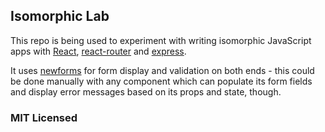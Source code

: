 ## Isomorphic Lab

This repo is being used to experiment with writing isomorphic JavaScript apps
with [React](http://facebook.github.io/react/),
[react-router](https://github.com/rackt/react-router) and
[express](https://github.com/strongloop/express).

It uses [newforms](https://github.com/insin/newforms) for form display and
validation on both ends - this could be done manually with any component which
can populate its form fields and display error messages based on its props and
state, though.

### MIT Licensed